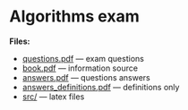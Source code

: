 # Algorithms exam

**Files:**

- [questions.pdf](./questions.pdf) — exam questions
- [book.pdf](./book.pdf) — information source
- [answers.pdf](./answers.pdf) — questions answers
- [answers_definitions.pdf](./answers_definitions.pdf) — definitions only
- [src/](./src/) — latex files
